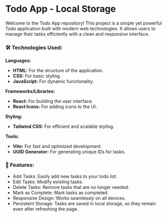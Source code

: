 # Todo App - Local Storage
Welcome to the Todo App repository! This project is a simple yet powerful Todo application built with modern web technologies. It allows users to manage their tasks efficiently with a clean and responsive interface.

### 🛠️ Technologies Used:
__Languages:__
- __HTML:__ For the structure of the application.
- __CSS:__ For basic styling.
- __JavaScript:__ For dynamic functionality.

__Frameworks/Libraries:__
- __React:__ For building the user interface.
- __React Icons:__ For adding icons to the UI.

__Styling:__
- __Tailwind CSS:__ For efficient and scalable styling.

__Tools:__
- __Vite:__ For fast and optimized development.
- __UUID Generator:__ For generating unique IDs for tasks.

### 🚀 Features:
- Add Tasks: Easily add new tasks to your todo list.
- Edit Tasks: Modify existing tasks.
- Delete Tasks: Remove tasks that are no longer needed.
- Mark as Complete: Mark tasks as completed.
- Responsive Design: Works seamlessly on all devices.
- Persistent Storage: Tasks are saved in local storage, so they remain even after refreshing the page.

<!-- # React + Vite

This template provides a minimal setup to get React working in Vite with HMR and some ESLint rules.

Currently, two official plugins are available:

- [@vitejs/plugin-react](https://github.com/vitejs/vite-plugin-react/blob/main/packages/plugin-react/README.md) uses [Babel](https://babeljs.io/) for Fast Refresh
- [@vitejs/plugin-react-swc](https://github.com/vitejs/vite-plugin-react-swc) uses [SWC](https://swc.rs/) for Fast Refresh -->

